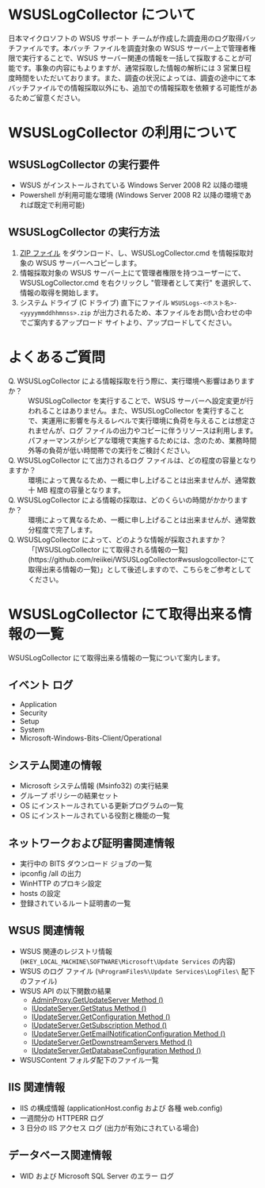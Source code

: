 # WSUSLogCollector について
日本マイクロソフトの WSUS サポート チームが作成した調査用のログ取得バッチファイルです。本バッチ ファイルを調査対象の WSUS サーバー上で管理者権限で実行することで、WSUS サーバー関連の情報を一括して採取することが可能です。事象の内容にもよりますが、通常採取した情報の解析には 3 営業日程度時間をいただいております。また、調査の状況によっては、調査の途中にて本バッチファイルでの情報採取以外にも、追加での情報採取を依頼する可能性があるためご留意ください。

# WSUSLogCollector の利用について
## WSUSLogCollector の実行要件
* WSUS がインストールされている Windows Server 2008 R2 以降の環境
* Powershell が利用可能な環境 (Windows Server 2008 R2 以降の環境であれば既定で利用可能)

## WSUSLogCollector の実行方法
1. [ZIP ファイル](https://github.com/reiikei/WSUSLogCollector/archive/1.0.0.zip) をダウンロード、し、WSUSLogCollector.cmd を情報採取対象の WSUS サーバーへコピーします。
2. 情報採取対象の WSUS サーバー上にて管理者権限を持つユーザーにて、WSUSLogCollector.cmd を右クリックし "管理者として実行" を選択して、情報の取得を開始します。
3. システム ドライブ (C ドライブ) 直下にファイル `WSUSLogs-<ホスト名>-<yyyymmddhhmnss>.zip` が出力されるため、本ファイルをお問い合わせの中でご案内するアップロード サイトより、アップロードしてください。

# よくあるご質問
<dl>
    <dt>Q. WSUSLogCollector による情報採取を行う際に、実行環境へ影響はありますか？</dt>
    <dd>WSUSLogCollector を実行することで、WSUS サーバーへ設定変更が行われることはありません。また、WSUSLogCollector を実行することで、実運用に影響を与えるレベルで実行環境に負荷を与えることは想定されませんが、ログ ファイルの出力やコピーに伴うリソースは利用します。パフォーマンスがシビアな環境で実施するためには、念のため、業務時間外等の負荷が低い時間帯での実行をご検討ください。</dd>
    <dt>Q. WSUSLogCollector にて出力されるログ ファイルは、どの程度の容量となりますか？</dt>
    <dd>環境によって異なるため、一概に申し上げることは出来ませんが、通常数十 MB 程度の容量となります。</dd>
    <dt>Q. WSUSLogCollector による情報の採取は、どのくらいの時間がかかりますか？</dt>
    <dd>環境によって異なるため、一概に申し上げることは出来ませんが、通常数分程度で完了します。</dd>
    <dt>Q. WSUSLogCollector によって、どのような情報が採取されますか？</dt>
    <dd>「[WSUSLogCollector にて取得される情報の一覧](https://github.com/reiikei/WSUSLogCollector#wsuslogcollector-にて取得出来る情報の一覧)」として後述しますので、こちらをご参考としてください。</dd>
</dl> 

# WSUSLogCollector にて取得出来る情報の一覧
WSUSLogCollector にて取得出来る情報の一覧について案内します。

## イベント ログ
* Application
* Security
* Setup
* System
* Microsoft-Windows-Bits-Client/Operational

## システム関連の情報
* Microsoft システム情報 (Msinfo32) の実行結果
* グループ ポリシーの結果セット
* OS にインストールされている更新プログラムの一覧 
* OS にインストールされている役割と機能の一覧 

## ネットワークおよび証明書関連情報
* 実行中の BITS ダウンロード ジョブの一覧
* ipconfig /all の出力
* WinHTTP のプロキシ設定
* hosts の設定
* 登録されているルート証明書の一覧

## WSUS 関連情報
* WSUS 関連のレジストリ情報 (`HKEY_LOCAL_MACHINE\SOFTWARE\Microsoft\Update Services` の内容)
* WSUS のログ ファイル (`%ProgramFiles%\Update Services\LogFiles\` 配下のファイル)
* WSUS API の以下関数の結果 
    * [AdminProxy.GetUpdateServer Method ()](https://docs.microsoft.com/en-us/previous-versions/windows/desktop/ms745830(v%3dvs.85))
    * [IUpdateServer.GetStatus Method ()](https://docs.microsoft.com/en-us/previous-versions/windows/desktop/ms747050(v%3Dvs.85))
    * [IUpdateServer.GetConfiguration Method ()](https://docs.microsoft.com/en-us/previous-versions/windows/desktop/ms747026(v=vs.85))
    * [IUpdateServer.GetSubscription Method ()](https://docs.microsoft.com/en-us/previous-versions/windows/desktop/ms747052(v=vs.85))
    * [IUpdateServer.GetEmailNotificationConfiguration Method ()](https://docs.microsoft.com/en-us/previous-versions/windows/desktop/aa349873(v=vs.85))
    * [IUpdateServer.GetDownstreamServers Method ()](https://docs.microsoft.com/en-us/previous-versions/windows/desktop/ms747034(v=vs.85))
    * [IUpdateServer.GetDatabaseConfiguration Method ()](https://docs.microsoft.com/en-us/previous-versions/windows/desktop/ms747031(v=vs.85))
* WSUSContent フォルダ配下のファイル一覧

## IIS 関連情報
* IIS の構成情報 (applicationHost.config および 各種 web.config)
* 一週間分の HTTPERR ログ
* 3 日分の IIS アクセス ログ (出力が有効にされている場合)

## データベース関連情報
* WID および Microsoft SQL Server のエラー ログ
